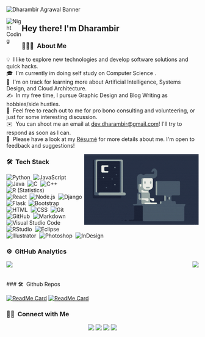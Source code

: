 ![Dharambir Agrawal Banner](https://github.com/Dharambirbro/Dharambirbro/blob/main/bg.jpg)

<img alt="Night Coding" src="./assets/Hand%20Wave.gif" width='40' align="left"/><h2>Hey there! I'm Dharambir</h2>

<!-- ## 👋 &nbsp;Hey there! I'm Aditya -->

### 👨🏻‍💻 &nbsp;About Me

💡 &nbsp;I like to explore new technologies and develop software solutions and quick hacks.\
🎓 &nbsp;I'm currently im doing self study on Computer Science .\
🌱 &nbsp;I'm on track for learning more about Artificial Intelligence, Systems Design, and Cloud Architecture.\
✍️ &nbsp;In my free time, I pursue Graphic Design and Blog Writing as hobbies/side hustles.\
💬 &nbsp;Feel free to reach out to me for pro bono consulting and volunteering, or just for some interesting discussion.\
✉️ &nbsp;You can shoot me an email at dev.dharambir@gmail.com! I'll try to respond as soon as I can.\
📄 &nbsp;Please have a look at my [Résumé](https://www.adityavsingh.com/resume.html) for more details about me. I'm open to feedback and suggestions!

<img alt="Night Coding" src="https://raw.githubusercontent.com/AVS1508/AVS1508/master/assets/Night-Coding.gif" align="right"/>

### 🛠 &nbsp;Tech Stack

![Python](https://img.shields.io/badge/-Python-05122A?style=flat&logo=python)&nbsp;
![JavaScript](https://img.shields.io/badge/-JavaScript-05122A?style=flat&logo=javascript)&nbsp;
![Java](https://img.shields.io/badge/-Java-05122A?style=flat&logo=Java&logoColor=FFA518)&nbsp;
![C](https://img.shields.io/badge/-C-05122A?style=flat&logo=C&logoColor=A8B9CC)&nbsp;
![C++](https://img.shields.io/badge/-C++-05122A?style=flat&logo=C%2B%2B&logoColor=00599C)&nbsp;
![R (Statistics)](https://img.shields.io/badge/-R-05122A?style=flat&logo=R&logoColor=276DC3)\
![React](https://img.shields.io/badge/-React-05122A?style=flat&logo=react)&nbsp;
![Node.js](https://img.shields.io/badge/-Node.js-05122A?style=flat&logo=node.js)&nbsp;
![Django](https://img.shields.io/badge/-Django-05122A?style=flat&logo=django&logoColor=092E20)&nbsp;
![Flask](https://img.shields.io/badge/-Flask-05122A?style=flat&logo=flask)&nbsp;
![Bootstrap](https://img.shields.io/badge/-Bootstrap-05122A?style=flat&logo=bootstrap&logoColor=563D7C)\
![HTML](https://img.shields.io/badge/-HTML-05122A?style=flat&logo=HTML5)&nbsp;
![CSS](https://img.shields.io/badge/-CSS-05122A?style=flat&logo=CSS3&logoColor=1572B6)&nbsp;
![Git](https://img.shields.io/badge/-Git-05122A?style=flat&logo=git)&nbsp;
![GitHub](https://img.shields.io/badge/-GitHub-05122A?style=flat&logo=github)&nbsp;
![Markdown](https://img.shields.io/badge/-Markdown-05122A?style=flat&logo=markdown)\
![Visual Studio Code](https://img.shields.io/badge/-Visual%20Studio%20Code-05122A?style=flat&logo=visual-studio-code&logoColor=007ACC)&nbsp;
![RStudio](https://img.shields.io/badge/-RStudio-05122A?style=flat&logo=rstudio)&nbsp;
![Eclipse](https://img.shields.io/badge/-Eclipse-05122A?style=flat&logo=eclipse-ide&logoColor=2C2255)\
![Illustrator](https://img.shields.io/badge/-Illustrator-05122A?style=flat&logo=adobe-illustrator)&nbsp;
![Photoshop](https://img.shields.io/badge/-Photoshop-05122A?style=flat&logo=adobe-photoshop)&nbsp;
![InDesign](https://img.shields.io/badge/-InDesign-05122A?style=flat&logo=adobe-indesign)

### ⚙️ &nbsp;GitHub Analytics

<p align="center">
  <div style="display: flex; justify-content: space-between;">
    <a href="https://github.com/Dharambirbro">
      <img height="180em" src="https://github-readme-stats-eight-theta.vercel.app/api?username=Dharambirbro&show_icons=true&theme=algolia&include_all_commits=true&count_private=true"/>
    </a>
    <a href="https://github.com/Dharambirbro">
      <img height="180em" src="https://github-readme-stats-eight-theta.vercel.app/api/top-langs/?username=Dharambirbro&layout=compact&langs_count=8&theme=algolia"/>
    </a>
  </div>
</p>
<br/>
### 🛠 &nbsp;Github Repos


[![ReadMe Card](https://github-readme-stats.vercel.app/api/pin/?username=anandmainali&repo=PackageTemplate&show_owner=true)](https://github.com/anandmainali/PackageTemplate)
[![ReadMe Card](https://github-readme-stats.vercel.app/api/pin/?username=anandmainali&repo=Foods-Ecommerce&show_owner=true)](https://github.com/anandmainali/Foods-Ecommerce)
<br/>

### 🤝🏻 &nbsp;Connect with Me

<p align="center">
<a href="https://www.sangitaa.com.np"><img src="https://img.shields.io/badge/-sangitaa.com.np-3423A6?style=flat&logo=Google-Chrome&logoColor=white"/></a>
<a href="https://www.linkedin.com/in/dharambiragrawal/"><img src="https://img.shields.io/badge/-Dharambir%20Agrawal-0077B5?style=flat&logo=Linkedin&logoColor=white"/></a>
<a href="mailto:dev.dharambir@gmail.com"><img src="https://img.shields.io/badge/-dev.dharambir@gmail.com-D14836?style=flat&logo=Gmail&logoColor=white"/></a>
<a href="https://facebook.com/DA9998"><img src="https://img.shields.io/badge/-@Dharambir%20Agrawal-1877F2?style=flat&logo=Facebook&logoColor=white"/></a>


</p>



